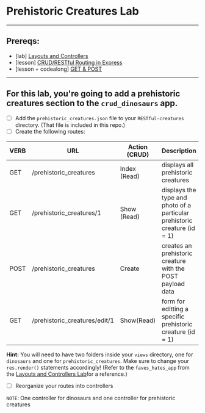 # Prehistoric Creatures Lab
---
## Prereqs:
* [lab] [Layouts and Controllers](https://romebell.gitbook.io/sei-1019/node-express/00readme-1/01intro-to-express/01organization)
* [lesson] [CRUD/RESTful Routing in Express](https://romebell.gitbook.io/sei-1019/node-express/00readme-1/01intro-to-express/00readme)
* [lesson + codealong] [GET & POST](https://romebell.gitbook.io/sei-1019/node-express/00readme-1/01intro-to-express/00readme/01get-post)
--- 
For this lab, you're going to add a prehistoric creatures section to the `crud_dinosaurs` app.
---

- [ ] Add the `prehistoric_creatures.json` file to your `RESTful-creatures` directory. (That file is included in this repo.)
- [ ] Create the following routes:

| VERB | URL | Action (CRUD) | Description |
|------|-----|---------------|-------------|
| GET | /prehistoric_creatures | Index (Read) | displays all prehistoric creatures |
| GET | /prehistoric_creatures/1 | Show (Read) | displays the type and photo of a particular prehistoric creature (id = 1) |
| POST | /prehistoric_creatures | Create | creates an prehistoric creature with the POST payload data |
| GET | /prehistoric_creatures/edit/1 | Show(Read) | form for editting a specific prehistoric creature (id = 1)|

**Hint:** You will need to have two folders inside your `views` directory, one for `dinosaurs` and one for `prehistoric_creatures`. Make sure to change your `res.render()` statements accordingly! (Refer to the `faves_hates_app` from the [Layouts and Controllers Lab](https://github.com/GAWDISeattle/notes/blob/master/05-node-express/express-apis/01organization.md)for a reference.)

- [ ] Reorganize your routes into controllers

`NOTE`: One controller for dinosaurs and one controller for prehistoric creatures
